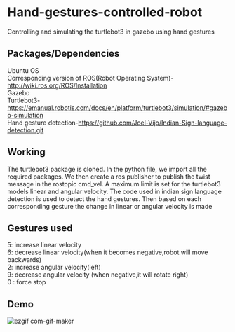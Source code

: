 # Hand-gestures-controlled-robot
Controlling and simulating the turtlebot3 in gazebo using hand gestures 

## Packages/Dependencies
Ubuntu OS\
Corresponding version of ROS(Robot Operating System)-http://wiki.ros.org/ROS/Installation \
Gazebo\
Turtlebot3-https://emanual.robotis.com/docs/en/platform/turtlebot3/simulation/#gazebo-simulation \
Hand gesture detection-https://github.com/Joel-Vijo/Indian-Sign-language-detection.git


## Working
The turtlebot3 package is cloned. In the python file, we import all the required packages. We then create a ros publisher to publish the twist message in the rostopic cmd_vel. A maximum limit is set for the turtlebot3 models linear and angular velocity. The code used in indian sign language detection is used to detect the hand gestures. Then based on each corresponding gesture the change in linear or angular velocity is made

## Gestures used
5: increase linear velocity \
6: decrease linear velocity(when it becomes negative,robot will move backwards) \
2: increase angular velocity(left) \
9: decrease angular velocity (when negative,it will rotate right) \
0 : force stop

## Demo

![ezgif com-gif-maker](https://user-images.githubusercontent.com/87753623/137074674-52b90297-9441-4da7-aded-31dcc9280c01.gif)
